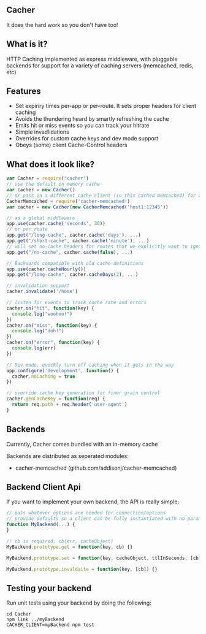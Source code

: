 ## Cacher
It does the hard work so you don't have too!

## What is it?
HTTP Caching implemented as express middleware, with pluggable backends for support for a variety of caching servers (memcached, redis, etc)

## Features
- Set expiriry times per-app or per-route. It sets proper headers for client caching
- Avoids the thundering heard by smartly refreshing the cache
- Emits hit or miss events so you can track your hitrate
- Simple invadlidations
- Overrides for custom cache keys and dev mode support
- Obeys (some) client Cache-Control headers

## What does it look like?
``` JavaScript
var Cacher = require("cacher")
// use the default in memory cache
var cacher = new Cacher()
// or pass in a different cache client (in this cached memcached) for different backend support
CacherMemcached = require('cacher-memcached')
var cacher = new Cacher(new CacherMemcached('host1:12345'))

// as a global middleware
app.use(cacher.cache('seconds', 30))
// or per route
app.get("/long-cache", cacher.cache('days'), ...)
app.get("/short-cache", cacher.cache('minute'), ...)
// will set no-cache headers for routes that we explicitly want to ignore caching on
app.get("/no-cache", cacher.cache(false), ...)

// Backwards compatible with old cache definitions
app.use(cacher.cacheHourly())
app.get("/long-cache", cacher.cacheDays(2), ...)

// invalidation support
cacher.invalidate('/home')

// listen for events to track cache rate and errors
cacher.on("hit", function(key) {
  console.log("woohoo!")
})
cacher.on("miss", function(key) {
  console.log("doh!")
})
cacher.on("error", function(key) {
  console.log(err)
})

// Dev mode, quickly turn off caching when it gets in the way
app.configure('development', function() {
  cacher.noCaching = true
})

// override cache key generation for finer grain control
cacher.genCacheKey = function(req) {
  return req.path + req.header('user-agent')
}
```

## Backends
Currently, Cacher comes bundled with an in-memory cache

Backends are distributed as seperated modules:
- cacher-memcached (github.com/addisonj/cacher-memcached)


## Backend Client Api
If you want to implement your own backend, the API is really simple:

```JavaScript
// pass whatever options are needed for connection/options
// provide defaults so a client can be fully instantiated with no parameters
function MyBackend(...) {
}

// cb is required, cb(err, cacheObject)
MyBackend.prototype.get = function(key, cb) {}

MyBackend.prototype.set = function(key, cacheObject, ttlInSeconds, [cb]) {}

MyBackend.prototype.invaldaite = function(key, [cb]) {}
```

## Testing your backend
Run unit tests using your backend by doing the following:
```Shell
cd Cacher
npm link ../myBackend
CACHER_CLIENT=myBackend npm test
```
